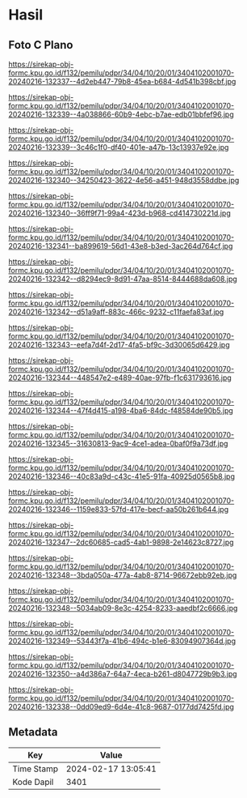 # Hasil

## Foto C Plano

https://sirekap-obj-formc.kpu.go.id/f132/pemilu/pdpr/34/04/10/20/01/3404102001070-20240216-132337--4d2eb447-79b8-45ea-b684-4d541b398cbf.jpg

https://sirekap-obj-formc.kpu.go.id/f132/pemilu/pdpr/34/04/10/20/01/3404102001070-20240216-132339--4a038866-60b9-4ebc-b7ae-edb01bbfef96.jpg

https://sirekap-obj-formc.kpu.go.id/f132/pemilu/pdpr/34/04/10/20/01/3404102001070-20240216-132339--3c46c1f0-df40-401e-a47b-13c13937e92e.jpg

https://sirekap-obj-formc.kpu.go.id/f132/pemilu/pdpr/34/04/10/20/01/3404102001070-20240216-132340--34250423-3622-4e56-a451-948d3558ddbe.jpg

https://sirekap-obj-formc.kpu.go.id/f132/pemilu/pdpr/34/04/10/20/01/3404102001070-20240216-132340--36ff9f71-99a4-423d-b968-cd414730221d.jpg

https://sirekap-obj-formc.kpu.go.id/f132/pemilu/pdpr/34/04/10/20/01/3404102001070-20240216-132341--ba899619-56d1-43e8-b3ed-3ac264d764cf.jpg

https://sirekap-obj-formc.kpu.go.id/f132/pemilu/pdpr/34/04/10/20/01/3404102001070-20240216-132342--d8294ec9-8d91-47aa-8514-8444688da608.jpg

https://sirekap-obj-formc.kpu.go.id/f132/pemilu/pdpr/34/04/10/20/01/3404102001070-20240216-132342--d51a9aff-883c-466c-9232-c11faefa83af.jpg

https://sirekap-obj-formc.kpu.go.id/f132/pemilu/pdpr/34/04/10/20/01/3404102001070-20240216-132343--eefa7d4f-2d17-4fa5-bf9c-3d30065d6429.jpg

https://sirekap-obj-formc.kpu.go.id/f132/pemilu/pdpr/34/04/10/20/01/3404102001070-20240216-132344--448547e2-e489-40ae-97fb-f1c631793616.jpg

https://sirekap-obj-formc.kpu.go.id/f132/pemilu/pdpr/34/04/10/20/01/3404102001070-20240216-132344--47f4d415-a198-4ba6-84dc-f48584de90b5.jpg

https://sirekap-obj-formc.kpu.go.id/f132/pemilu/pdpr/34/04/10/20/01/3404102001070-20240216-132345--31630813-9ac9-4ce1-adea-0baf0f9a73df.jpg

https://sirekap-obj-formc.kpu.go.id/f132/pemilu/pdpr/34/04/10/20/01/3404102001070-20240216-132346--40c83a9d-c43c-41e5-91fa-40925d0565b8.jpg

https://sirekap-obj-formc.kpu.go.id/f132/pemilu/pdpr/34/04/10/20/01/3404102001070-20240216-132346--1159e833-57fd-417e-becf-aa50b261b644.jpg

https://sirekap-obj-formc.kpu.go.id/f132/pemilu/pdpr/34/04/10/20/01/3404102001070-20240216-132347--2dc60685-cad5-4ab1-9898-2e14623c8727.jpg

https://sirekap-obj-formc.kpu.go.id/f132/pemilu/pdpr/34/04/10/20/01/3404102001070-20240216-132348--3bda050a-477a-4ab8-8714-96672ebb92eb.jpg

https://sirekap-obj-formc.kpu.go.id/f132/pemilu/pdpr/34/04/10/20/01/3404102001070-20240216-132348--5034ab09-8e3c-4254-8233-aaedbf2c6666.jpg

https://sirekap-obj-formc.kpu.go.id/f132/pemilu/pdpr/34/04/10/20/01/3404102001070-20240216-132349--53443f7a-41b6-494c-b1e6-83094907364d.jpg

https://sirekap-obj-formc.kpu.go.id/f132/pemilu/pdpr/34/04/10/20/01/3404102001070-20240216-132350--a4d386a7-64a7-4eca-b261-d8047729b9b3.jpg

https://sirekap-obj-formc.kpu.go.id/f132/pemilu/pdpr/34/04/10/20/01/3404102001070-20240216-132338--0dd09ed9-6d4e-41c8-9687-0177dd7425fd.jpg


## Metadata

| Key        | Value               |
| ---------- | ------------------- |
| Time Stamp | 2024-02-17 13:05:41 |
| Kode Dapil | 3401                |



